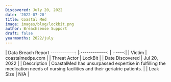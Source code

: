 ```yaml
---
Discovered: July 20, 2022
date: '2022-07-20'
title: Coastal Med
image: images/blog/lockbit.png
author: Breachsense Support
draft: false
yearmonths: 2022/july
---
```



| Data Breach Report
------------:     |:-------------:    | :-----:|
| Victim      | coastalmedps.com      | 
| Threat Actor      | LockBit      | 
| Date Discovered      | Jul 20, 2022      | 
| Description      | CoastalMed has unsurpassed expertise in fulfilling the medication needs of nursing facilities and their geriatric patients.      | 
| Leak Size      | N/A      | 

